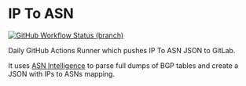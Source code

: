 # IP To ASN

[![GitHub Workflow Status (branch)](https://img.shields.io/github/workflow/status/crazyuploader/IP_To_ASN/IP%20To%20ASN%20Runner/main?label=GitHub%20Actions%20Main%20Branch&logo=github-actions)](https://github.com/crazyuploader/IP_To_ASN/actions)

Daily GitHub Actions Runner which pushes IP To ASN JSON to GitLab. 

It uses [ASN Intelligence](https://github.com/pavel-odintsov/asn_intelligence) to parse full dumps of BGP tables and create a JSON with IPs to ASNs mapping.
